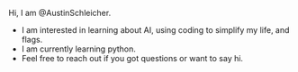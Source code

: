 Hi, I am @AustinSchleicher.
-  I am interested in learning about AI, using coding to simplify my life, and flags.
-  I am currently learning python.
-  Feel free to reach out if you got questions or want to say hi.
